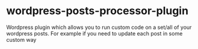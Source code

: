# wordpress-posts-processor-plugin
Wordpress plugin which allows you to run custom code on a set/all of your wordpress posts. For example if you need to update each post in some custom way
